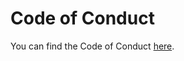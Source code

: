 # Code of Conduct

You can find the Code of Conduct [here](https://github.com/atomicgo/atomicgo/blob/main/CODE_OF_CONDUCT.md).
